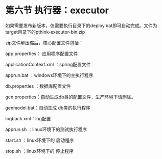 # 第六节 执行器：executor

如果需要发布新版本，仅需要执行目录下的deploy.bat即可自动完成。文件为target目录下的pthink-executor-bin.zip

zip文件解压缩后，核心配置文件包括：

app.properties： 应用程序配置文件

applicationContext.xml ：spring配置文件

apprun.bat  ：windows环境下的主执行程序

db.properties ：数据库配置文件

gen.properties：自动生成db类的配置文件，生产环境下请删除。

genmodel.bat：自动生成 db类的执行程序

logback.xml：log配置

apprun.sh ：linux环境下的测试执行程序

start.sh ：linux环境下的 启动程序

stop.sh ：linux环境下的 停止程序





